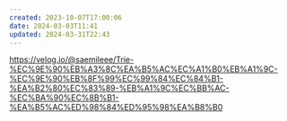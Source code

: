 ```yaml
---
created: 2023-10-07T17:00:06
date: 2024-03-03T11:41
updated: 2024-03-31T22:43
---
```

https://velog.io/@saemileee/Trie-%EC%9E%90%EB%A3%8C%EA%B5%AC%EC%A1%B0%EB%A1%9C-%EC%9E%90%EB%8F%99%EC%99%84%EC%84%B1-%EA%B2%80%EC%83%89-%EB%A1%9C%EC%BB%AC-%EC%BA%90%EC%8B%B1-%EA%B5%AC%ED%98%84%ED%95%98%EA%B8%B0